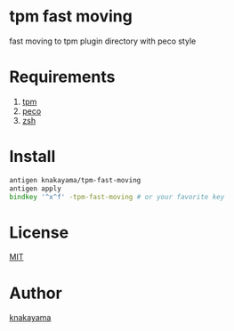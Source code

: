 tpm fast moving
===============

fast moving to tpm plugin directory with peco style

# Requirements

1. [tpm](https://github.com/tmux-plugins/tpm)
1. [peco](https://github.com/peco/peco)
1. [zsh](http://www.zsh.org/)

# Install

```zsh
antigen knakayama/tpm-fast-moving
antigen apply
bindkey '^x^f' -tpm-fast-moving # or your favorite key
```

# License

[MIT](https://github.com/knakayama/tpm-fast-moving/blob/master/LICENSE)

# Author

[knakayama](https://github.com/knakayama)
